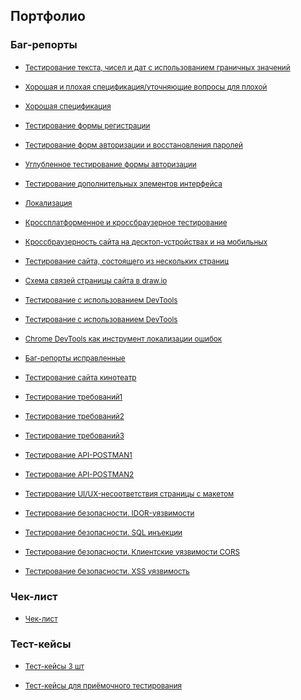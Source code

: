 ## Портфолио

### Баг-репорты 

 * <small>[Тестирование текста, чисел и дат с использованием граничных значений](https://docs.google.com/spreadsheets/d/1I0UDpMu-tHdN6UUFLuqor4pvtDtaZ9iGQg9If8ZXtGM/edit?usp=sharing)</small>

 * <small>[Хорошая и плохая спецификация/уточняющие вопросы для плохой](https://docs.google.com/spreadsheets/d/1d9Q_ZzLEXXfPQTFwtH1pK8JgiR1OQ1Pcz1Us7ig-IcM/edit?usp=sharing)</small>

 * <small>[Хорошая спецификация](https://docs.google.com/spreadsheets/d/1mX672YbXp599SSs46fdAcw21xveZ3d0MXIvpYc_yOlQ/edit?usp=sharing)</small>

* <small>[Тестирование формы регистрации](https://docs.google.com/spreadsheets/d/13eW8-p-YiUbDLwXvH5jUBxtOPPmT9xXCC3to7QVbJ7c/edit?usp=sharing)</small>

* <small>[Тестирование форм авторизации и восстановления паролей](https://docs.google.com/spreadsheets/d/13oWzla4fTCnhZRsM6M0lpN2g8WPkAQzMW6WRUk-9bQ4/edit?usp=sharing)</small>

* <small>[Углубленное тестирование формы авторизации](https://docs.google.com/spreadsheets/d/1hYA23S8irfucMLbH2uGuKMgY0fGEBRjvTlZD0kNUTfE/edit?usp=sharing)</small>

* <small>[Тестирование дополнительных элементов интерфейса](https://docs.google.com/spreadsheets/d/1AoSVCWC8xpAb_kRbmtSuBaklyZovaXwcaegB30qgxCk/edit?usp=sharing)</small>

* <small>[Локализация](https://docs.google.com/spreadsheets/d/1xkaEGBLxlsUhNiTiHwFNG6UjKPFR4jdW08b9hfQSQBI/edit?usp=sharing)</small>

* <small>[Кроссплатформенное и кроссбраузерное тестирование](https://docs.google.com/spreadsheets/d/165kJ-0AeCYwsBXMjcEt8zroAjO1xdceI9kVHnxnk5Eo/edit?usp=sharing)</small>

* <small>[Кроссбраузерность сайта на десктоп-устройствах и на мобильных](https://docs.google.com/spreadsheets/d/1JEJlMUjqDfofH8B3Z0eWFKPU_ARy_ZDeSQAnAlHa-Ds/edit?usp=sharing)</small>

* <small>[Тестирование сайта, состоящего из нескольких страниц](https://docs.google.com/spreadsheets/d/162-pflZYw3x67QiH1bzlB-NpKe3IlPFqA0vDI35h-gI/edit?usp=sharing)</small>

* <small>[Схема связей страницы сайта в draw.io](https://docs.google.com/spreadsheets/d/1PujcbAfQlFmOMWaZGdgZYaZcuOpX2W2x5px-ftxqqHw/edit?usp=sharing)</small>

* <small>[Тестирование с использованием DevTools](https://docs.google.com/spreadsheets/d/1FOQB8YHz_66MlPP5MuIIAnWU8ctNdfig1h3EjtSwZYY/edit?usp=sharing)</small>

* <small>[Тестирование с использованием DevTools](https://docs.google.com/spreadsheets/d/12Ty9c8A58YUDDmCjpWexDMGgHBZ0VwaMzrVj7Q3RsrM/edit?usp=sharing)</small>

* <small>[Chrome DevTools как инструмент локализации ошибок](https://docs.google.com/spreadsheets/d/1CnfhQ44xCuF4UnnqY3bEl2ufhjNFmEEe9AE4IoVmt-E/edit?usp=sharing)</small>

* <small>[Баг-репорты исправленные](https://docs.google.com/spreadsheets/d/1_RNovjnucnvH5PeL9g5xhz7frYKJzW4InrrfM1P8LsE/edit?usp=sharing)</small>

* <small>[Тестирование сайта кинотеатр](https://docs.google.com/spreadsheets/d/1Ylziyw1MH4HcX3MgbUxTUbGxbs8-lM7RSlzY2ksS6eE/edit?usp=sharing)</small>

* <small>[Тестирование требований1](https://docs.google.com/document/d/13HMPts-SjR_aAfhiQ2WwGDD0YdyNXyBrY86_diMuHck/edit?usp=sharing)</small>

* <small>[Тестирование требований2](https://docs.google.com/document/d/1v-Vden0HvpxLaUF1VVOxRnBaiWurGD_ejcL8jfeUd7s/edit?usp=sharing)</small>

* <small>[Тестирование требований3](https://docs.google.com/document/d/1oOy3TVxTPknkXBvLVARFq_Zohgw8zyUqJCZj-mcUzkI/edit?usp=sharing)</small>

* <small>[Тестирование API-POSTMAN1](https://docs.google.com/spreadsheets/d/1qwgmN3em4rrUhFSHfMMQyJAtSe7R6Pdg_QHwyCiV9TQ/edit?usp=sharing)</small>

* <small>[Тестирование API-POSTMAN2](https://docs.google.com/spreadsheets/d/1rWeARciz-yCrYAmgBcr5OunKyZvX5Cm-NUpqPadapG0/edit?usp=sharing)</small>

* <small>[Тестирование UI/UX-несоответствия страницы с макетом](https://docs.google.com/spreadsheets/d/1QwnDtVDhpqi6bL3g8Ujr846Ycfx5_s1Auw9-oA5CBao/edit?usp=sharing)</small>

* <small>[Тестирование безопасности. IDOR-уязвимости](https://docs.google.com/spreadsheets/d/1iYDm_6ObLuZrdYtc7Ruuc6WUgBxONox8ioMfk-GQfsY/edit?usp=sharing)</small>

* <small>[Тестирование безопасности. SQL инъекции](https://docs.google.com/spreadsheets/d/1lYAK3uLWRAXRspKvHkVEay90kiqpmsMrdTSVrMqmzmY/edit?usp=sharing)</small>

* <small>[Тестирование безопасности. Клиентские уязвимости CORS](https://docs.google.com/spreadsheets/d/1xdGy_QxXB0la0t70hMCiZB2Gz3LWAVN7YykusnGJU5k/edit?usp=sharing)</small>

* <small>[Тестирование безопасности. XSS уязвимость](https://docs.google.com/spreadsheets/d/1PppDAovQFwmcnpo6o5XceFTc_I2q3tT7iiR_uJ6Mr3A/edit?usp=sharing)</small>

### Чек-лист 
* <small>[Чек-лист](https://docs.google.com/spreadsheets/d/1AZ7DMv0oswibkCRNgzLh1vxSxVQn2GsLB9vKNxViY00/edit?usp=sharing)</small>

### Тест-кейсы
* <small>[Тест-кейсы 3 шт](https://docs.google.com/spreadsheets/d/1XUnzdxWHxmArrjx5IZeYqekULGqgjQbk0KzrhBYgeWo/edit?usp=sharing)</small>

* <small>[Тест-кейсы для приёмочного тестирования](https://docs.google.com/spreadsheets/d/1-uWbHAmtDqjDR5QCSWLSTp4aovhIf5L6gAwnQM5mdsU/edit?usp=sharing)</small>
